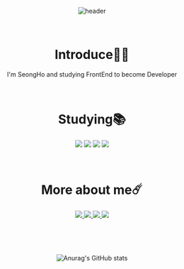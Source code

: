 <div align="center">

<!--  헤더  -->
![header](https://capsule-render.vercel.app/api?type=soft&color=auto&height=300&section=header&text=Hello!&desc=Welcome%20to%20my%20GitHub&fontSize=70&fontColor=FFFFFF)
<br/><br/><br/>

# Introduce🧑‍💻
<!-- 자기소개 -->
I'm SeongHo and studying FrontEnd to become Developer
<br/><br/><br/>
  
# Studying📚
  <!-- 공부중인 기술들 -->
<img src="https://img.shields.io/badge/HTML5-E23F26?style=flat&logo=HTML5&logoColor=white"/>
<img src="https://img.shields.io/badge/CSS-1572B6?style=flat&logo=CSS3&logoColor=white"/>
<img src="https://img.shields.io/badge/JavaScript-F7DF1E?style=flat&logo=JavaScript&logoColor=black"/>
<img src="https://img.shields.io/badge/React-61DAFB?style=flat&logo=React&logoColor=white"/>
<br/><br/><br/>
  
# More about me☄️
  <!-- SNS -->
<a href="https://www.notion.so/OH-SeongHo-2ea9539aa582411dafa5135ab7846a98?pvs=4" target="_blank">
  <img src="https://img.shields.io/badge/Notion-333333?style=flat&logo=Notion&logoColor=white"/>
</a>
<a href="tjd985@gmail.com" target="_blank">
  <img src="https://img.shields.io/badge/tjd985@gmail.com-EA4335?style=flat&logo=Gmail&logoColor=white"/>
</a>
<a href="kimpo0225@naver.com" target="_blank">
  <img src="https://img.shields.io/badge/kimpo0225@naver.com-03C75A?style=flat&logo=Naver&logoColor=white"/>
</a>
<a href="https://www.instagram.com/seong___5/?theme=dark" target="_blank">
  <img src="https://img.shields.io/badge/Instagram-E4405F?style=flat&logo=Instagram&logoColor=white"/>
</a>

<br/><br/><br/>
 
<!--  깃허브 스탯  -->
![Anurag's GitHub stats](https://github-readme-stats.vercel.app/api?username=tjd985&show_icons=true&theme=radical)
</div>
